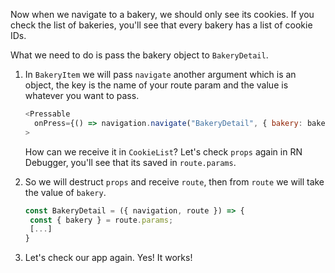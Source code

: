 Now when we navigate to a bakery, we should only see its cookies. If you check the list of bakeries, you'll see that every bakery has a list of cookie IDs.

What we need to do is pass the bakery object to `BakeryDetail`.

1. In `BakeryItem` we will pass `navigate` another argument which is an object, the key is the name of your route param and the value is whatever you want to pass.

   ```javascript
   <Pressable
     onPress={() => navigation.navigate("BakeryDetail", { bakery: bakery })}
   >
   ```

   How can we receive it in `CookieList`? Let's check `props` again in RN Debugger, you'll see that its saved in `route.params`.

2. So we will destruct `props` and receive `route`, then from `route` we will take the value of `bakery`.

   ```javascript
   const BakeryDetail = ({ navigation, route }) => {
    const { bakery } = route.params;
    [...]
   }
   ```

3. Let's check our app again. Yes! It works!
